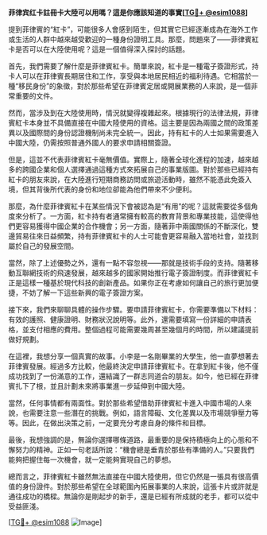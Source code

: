 **菲律宾红卡註冊卡大陸可以用嗎？這是你應該知道的事實[[TG💪+ @esim1088](https://t.me/s/esim1088)]**

提到菲律賓的“紅卡”，可能很多人會感到陌生，但其實它已經逐漸成為在海外工作或生活的人群中越來越受歡迎的一種身份證明工具。那麼，問題來了——菲律賓紅卡是否可以在大陸使用呢？這是一個值得深入探討的話題。

首先，我們需要了解什麼是菲律賓紅卡。簡單來說，紅卡是一種電子簽證形式，持卡人可以在菲律賓長期居住和工作，享受與本地居民相近的福利待遇。它相當於一種“移民身份”的象徵，對於那些希望在菲律賓定居或開展業務的人來說，是一個非常重要的文件。

然而，當涉及到在大陸使用時，情況就變得複雜起來。根據現行的法律法規，菲律賓紅卡本身並不具備直接在中國大陸使用的資格。這主要是因為兩國之間的政策差異以及國際間的身份認證機制尚未完全統一。因此，持有紅卡的人士如果需要進入中國大陸，仍需按照普通外國人的要求申請相關簽證。

但是，這並不代表菲律賓紅卡毫無價值。實際上，隨著全球化進程的加速，越來越多的跨國企業和個人選擇通過這種方式來拓展自己的事業版圖。對於那些已經持有紅卡的朋友來說，在大陸進行短期商務訪問或旅遊活動時，雖然不能憑此免簽入境，但其背後所代表的身份和地位卻能為他們帶來不少便利。

那麼，為什麼菲律賓紅卡在某些情況下會被認為是“有用”的呢？這就需要從多個角度來分析了。一方面，紅卡持有者通常擁有較高的教育背景和專業技能，這使得他們更容易獲得中國企業的合作機會；另一方面，隨著菲中兩國關係的不斷深化，雙邊貿易往來日益頻繁，持有菲律賓紅卡的人士可能會更容易融入當地社會，並找到屬於自己的發展空間。

當然，除了上述優勢之外，還有一點不容忽視——那就是技術手段的支持。隨著移動互聯網技術的飛速發展，越來越多的國家開始推行電子簽證制度。而菲律賓紅卡正是這樣一種基於現代科技的創新產品。如果你正在考慮如何讓自己的旅行更加便捷，不妨了解一下這些新興的電子簽證方案。

接下來，我們來聊聊具體的操作步驟。要申請菲律賓紅卡，你需要準備以下材料：有效的護照、健康證明、財務狀況說明等。此外，還需要填寫一份詳細的申請表格，並支付相應的費用。整個過程可能需要幾周甚至幾個月的時間，所以建議提前做好規劃。

在這裡，我想分享一個真實的故事。小李是一名剛畢業的大學生，他一直夢想著去菲律賓發展。經過多方比較，他最終決定申請菲律賓紅卡。在拿到紅卡後，他不僅成功找到了一份滿意的工作，還結識了一群志同道合的朋友。如今，他已經在菲律賓扎下了根，並且計劃未來將事業進一步延伸到中國大陸。

當然，任何事情都有兩面性。對於那些希望借助菲律賓紅卡進入中國市場的人來說，也需要注意一些潛在的挑戰。例如，語言障礙、文化差異以及市場競爭壓力等等。因此，在做出決策之前，一定要充分考慮自身的條件和目標。

最後，我想強調的是，無論你選擇哪條道路，最重要的是保持積極向上的心態和不懈努力的精神。正如一句老話所說：“機會總是垂青於那些有準備的人。”只要我們能夠把握住每一次機會，就一定能夠實現自己的夢想。

總而言之，菲律賓紅卡雖然無法直接在中國大陸使用，但它仍然是一張具有很高價值的身份證件。對於那些希望在全球範圍內拓展事業的人來說，這張卡片或許就是通往成功的橋樑。無論你是剛起步的新手，還是已經有所成就的老手，都可以從中受益匪淺。

[[TG💪+ @esim1088](https://t.me/s/esim1088) ![Image](https://i.postimg.cc/4NQfJmqS/Snipaste-2025-05-13-00-14-12.png)]